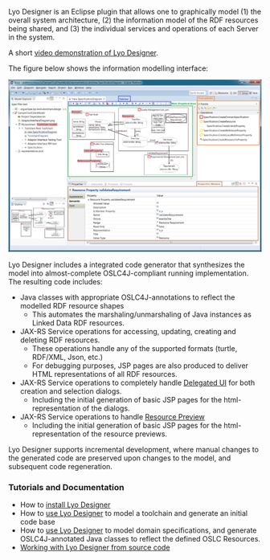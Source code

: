 Lyo Designer is an Eclipse plugin that allows one to graphically model (1) the overall system architecture, (2) the information model of the RDF resources being shared, and (3) the individual services and operations of each Server in the system. 

A short [video demonstration of Lyo Designer](https://www.youtube.com/watch?v=tZxPzlSTdeM).

The figure below shows the information modelling interface:

![An example domain specification diagram](./images/LyoToolchainModel-SpecificationDiagram.png)

Lyo Designer includes a integrated code generator that synthesizes the model into almost-complete OSLC4J-compliant running implementation.
The resulting code includes:

* Java classes with appropriate OSLC4J-annotations to reflect the modelled RDF resource shapes
    * This automates the marshaling/unmarshaling of Java instances as Linked Data RDF resources.
* JAX-RS Service operations for accessing, updating, creating and deleting RDF resources.
    * These operations handle any of the supported formats (turtle, RDF/XML, Json, etc.)
    * For debugging purposes, JSP pages are also produced to deliver HTML representations of all RDF resources.
* JAX-RS Service operations to completely handle [Delegated UI](http://docs.oasis-open.org/oslc-core/oslc-core/v3.0/cs01/part4-delegated-dialogs/oslc-core-v3.0-cs01-part4-delegated-dialogs.html) for both creation and selection dialogs.
    * Including the initial generation of basic JSP pages for the html-representation of the dialogs.
* JAX-RS Service operations to handle [Resource Preview](http://docs.oasis-open.org/oslc-core/oslc-core/v3.0/cs01/part3-resource-preview/oslc-core-v3.0-cs01-part3-resource-preview.html)
    * Including the initial generation of basic JSP pages for the html-representation of the resource previews.

Lyo Designer supports incremental development, where manual changes to the generated code are preserved upon changes to the model, and subsequent code regeneration.


### Tutorials and Documentation

* How to [install Lyo Designer](./installing-lyo-designer)
* How to [use Lyo Designer](./user-manual-for-toolchain-modelling) to model a toolchain and generate an initial code base
* How to [use Lyo Designer](./user-manual-for-domain-specification-modelling) to model domain specifications, and generate OSLC4J-annotated Java classes to reflect the defined OSLC Resources. 
* [Working with Lyo Designer from source code](https://github.com/eclipse/lyo.designer/wiki/Working-from-Source-Code)
